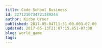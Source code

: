 ```yaml
---
title: Code School Business
id: 2271210734721389244
author: Kirby Urner
published: 2017-05-04T11:51:00.003-07:00
updated: 2017-05-13T21:07:15.851-07:00
blog: world_game
tags: 
---
```


